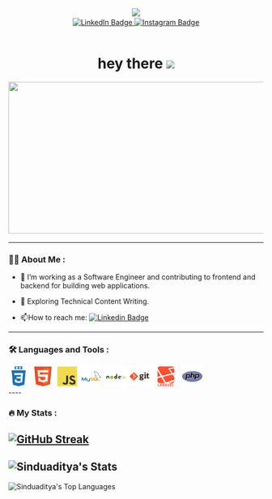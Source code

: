 

<!--
**Sinduaditya/Sinduaditya** is a ✨ _special_ ✨ repository because its `README.md` (this file) appears on your GitHub profile.

Here are some ideas to get you started:

- 🔭 I’m currently working on ...
- 🌱 I’m currently learning ...
- 👯 I’m looking to collaborate on ...
- 🤔 I’m looking for help with ...
- 💬 Ask me about ...
- 📫 How to reach me: ...
- 😄 Pronouns: ...
- ⚡ Fun fact: ...
-->
<div id="header" align="center">
  <img src="https://media.giphy.com/media/USV0ym3bVWQJJmNu3N/giphy.gif" width="100"/>
  
  <div id="badges">
  <a href="https://www.linkedin.com/in/sinduadityajanadi/">
    <img src="https://img.shields.io/badge/LinkedIn-blue?style=for-the-badge&logo=linkedin&logoColor=white" alt="LinkedIn Badge"/>
  </a>
  <a href="https://www.instagram.com/sinduadityaaa/?hl=id">
    <img src="https://img.shields.io/badge/Instagram-red?logo=instagram&logoColor=white&style=for-the-badge" alt="Instagram Badge"/>
  </a>
  </div>
  
  <img src="https://komarev.com/ghpvc/?username=Sinduaditya&style=flat-square&color=blue" alt=""/>
  
  <h1>
  hey there
  <img src="https://media.giphy.com/media/hvRJCLFzcasrR4ia7z/giphy.gif" width="30px"/>
  </h1>
  
</div>

<div align="center">
  <img src="https://media.giphy.com/media/dWesBcTLavkZuG35MI/giphy.gif" width="600" height="300"/>
</div>

----

### :man_technologist: About Me :
- :telescope: I’m working as a Software Engineer and contributing to frontend and backend for building web applications.

- :seedling: Exploring Technical Content Writing.

- :mailbox:How to reach me: [![Linkedin Badge](https://img.shields.io/badge/-Sindu-blue?style=flat&logo=Linkedin&logoColor=white)](https://www.linkedin.com/in/sinduadityajanadi/)

----

### :hammer_and_wrench: Languages and Tools :
<div>
  <img src="https://github.com/devicons/devicon/blob/master/icons/css3/css3-plain-wordmark.svg"  title="CSS3" alt="CSS" width="40" height="40"/>&nbsp;
  <img src="https://github.com/devicons/devicon/blob/master/icons/html5/html5-original.svg" title="HTML5" alt="HTML" width="40" height="40"/>&nbsp;
  <img src="https://github.com/devicons/devicon/blob/master/icons/javascript/javascript-original.svg" title="JavaScript" alt="JavaScript" width="40" height="40"/>&nbsp;
  <img src="https://github.com/devicons/devicon/blob/master/icons/mysql/mysql-original-wordmark.svg" title="MySQL"  alt="MySQL" width="40" height="40"/>&nbsp;
  <img src="https://github.com/devicons/devicon/blob/master/icons/nodejs/nodejs-original-wordmark.svg" title="NodeJS" alt="NodeJS" width="40" height="40"/>&nbsp;
  <img src="https://github.com/devicons/devicon/blob/master/icons/git/git-original-wordmark.svg" title="Git" **alt="Git" width="40" height="40"/> &nbsp;
  <img src="https://github.com/devicons/devicon/blob/master/icons/laravel/laravel-plain-wordmark.svg" title="Laravel" width="40" height="40" /> &nbsp;
  <img src="https://github.com/devicons/devicon/blob/master/icons/php/php-original.svg" title="PHP" width="40" height="40" />&nbsp;
</div>
----

### :fire: My Stats :
[![GitHub Streak](https://github-readme-streak-stats.herokuapp.com?user=Sinduaditya&theme=bear&exclude_days=Tue)](https://git.io/streak-stats)
----
![Sinduaditya's Stats](https://github-readme-stats.vercel.app/api?username=Sinduaditya&theme=bear&show_icons=true&hide_border=false&count_private=true)
----
![Sinduaditya's Top Languages](https://github-readme-stats.vercel.app/api/top-langs/?username=Sinduaditya&theme=bear&show_icons=true&hide_border=false&layout=compact)
